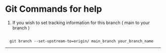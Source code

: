 # Git Commands for help

1. If you wish to set tracking information for this branch ( main to your branch )
<code> 
  git branch --set-upstream-to=origin/ main_branch your_branch_name
</code>
<hr>
